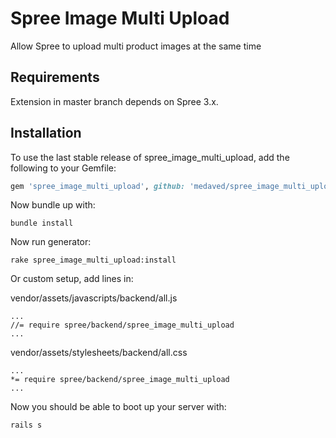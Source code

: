 Spree Image Multi Upload
=====================

Allow Spree to upload multi product images at the same time

Requirements
------------

Extension in master branch depends on Spree 3.x.


Installation
------------

To use the last stable release of spree_image_multi_upload, add the following to your Gemfile:
```ruby
gem 'spree_image_multi_upload', github: 'medaved/spree_image_multi_upload', branch: 'spree_3.x'
```

Now bundle up with:
```
bundle install
```

Now run generator:
```
rake spree_image_multi_upload:install
```

Or custom setup, add lines in:

vendor/assets/javascripts/backend/all.js
```
...
//= require spree/backend/spree_image_multi_upload
...
```

vendor/assets/stylesheets/backend/all.css
```
...
*= require spree/backend/spree_image_multi_upload
...
```

Now you should be able to boot up your server with:
```
rails s
```

